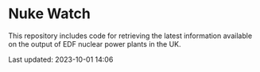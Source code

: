 # Nuke Watch

This repository includes code for retrieving the latest information available on the output of EDF nuclear power plants in the UK.

Last updated: 2023-10-01 14:06